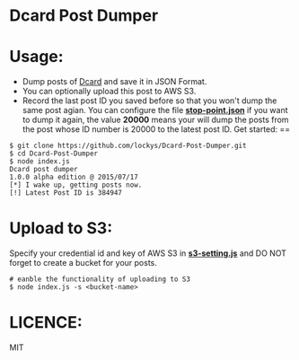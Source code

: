 # Dcard Post Dumper

Usage:
==
- Dump posts of [Dcard](https://www.dcard.tw/) and save it in JSON Format.
- You can optionally upload this post to AWS S3.
- Record the last post ID you saved before so that you won't dump the same post agian. You can configure the file  **[stop-point.json](https://github.com/lockys/Dcard-Post-Dumper/blob/master/stop-point.json)** if you want to dump it again, the value **20000** means your will dump the posts from the post whose ID number is 20000 to the latest post ID.
Get started:
==
```
$ git clone https://github.com/lockys/Dcard-Post-Dumper.git
$ cd Dcard-Post-Dumper
$ node index.js
Dcard post dumper
1.0.0 alpha edition @ 2015/07/17
[*] I wake up, getting posts now.
[!] Latest Post ID is 384947
```
Upload to S3:
==
Specify your credential id and key of AWS S3 in **[s3-setting.js](https://github.com/lockys/Dcard-Post-Dumper/blob/master/s3-setting.js)** and DO NOT forget to create a bucket for your posts.
```
# eanble the functionality of uploading to S3
$ node index.js -s <bucket-name> 
```
LICENCE:
==
MIT
